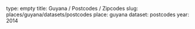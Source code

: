 type: empty
title: Guyana / Postcodes / Zipcodes
slug: places/guyana/datasets/postcodes
place: guyana
dataset: postcodes
year: 2014
